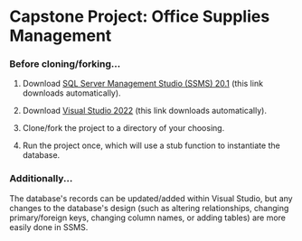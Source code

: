 # Capstone Project: Office Supplies Management

### Before cloning/forking...
1.  Download [SQL Server Management Studio (SSMS) 20.1](https://aka.ms/ssmsfullsetup) (this link downloads automatically).

2.  Download [Visual Studio 2022](https://visualstudio.microsoft.com/thank-you-downloading-visual-studio/?sku=Community&channel=Release&version=VS2022&source=VSLandingPage&passive=false&cid=2030) (this link downloads automatically).

3.  Clone/fork the project to a directory of your choosing.

4.  Run the project once, which will use a stub function to instantiate the database.

### Additionally...
The database's records can be updated/added within Visual Studio, but any changes to the database's design (such as altering relationships, changing primary/foreign keys, changing column names, or adding tables) are more easily done in SSMS.
